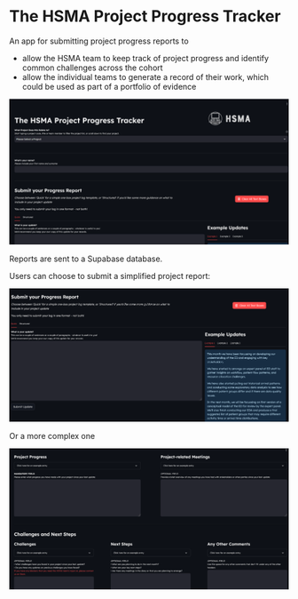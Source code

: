 # The HSMA Project Progress Tracker

An app for submitting project progress reports to

- allow the HSMA team to keep track of project progress and identify common challenges across the cohort
- allow the individual teams to generate a record of their work, which could be used as part of a portfolio of evidence

![](assets/2024-12-05-16-25-04.png)

Reports are sent to a Supabase database.

Users can choose to submit a simplified project report:

![](assets/2024-12-05-16-25-59.png)

Or a more complex one

![](assets/2024-12-05-16-26-23.png)
